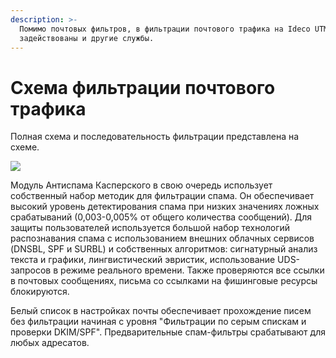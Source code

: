 ```yaml
---
description: >-
  Помимо почтовых фильтров, в фильтрации почтового трафика на Ideco UTM
  задействованы и другие службы.
---
```


# Схема фильтрации почтового трафика

Полная схема и последовательность фильтрации представлена на схеме.

![](/.gitbook/assets/frame\_428.png)

Модуль Антиспама Касперского в свою очередь использует собственный набор методик для фильтрации спама. Он обеспечивает высокий уровень детектирования спама при низких значениях ложных срабатываний (0,003-0,005% от общего количества сообщений). Для защиты пользователей используется большой набор технологий распознавания спама с использованием внешних облачных сервисов (DNSBL, SPF и SURBL) и собственных алгоритмов: сигнатурный анализ текста и графики, лингвистический эвристик, использование UDS-запросов в режиме реального времени. Также проверяются все ссылки в почтовых сообщениях, письма со ссылками на фишинговые ресурсы блокируются.

Белый список в настройках почты обеспечивает прохождение писем без фильтрации начиная с уровня "Фильтрации по серым спискам и проверки DKIM/SPF". Предварительные спам-фильтры срабатывают для любых адресатов.
